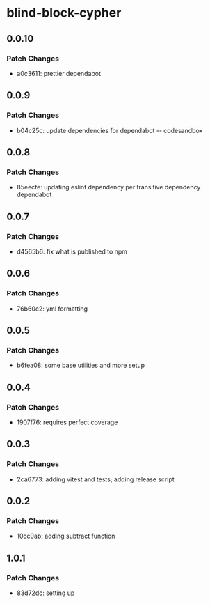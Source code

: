 # blind-block-cypher

## 0.0.10

### Patch Changes

- a0c3611: prettier dependabot

## 0.0.9

### Patch Changes

- b04c25c: update dependencies for dependabot -- codesandbox

## 0.0.8

### Patch Changes

- 85eecfe: updating eslint dependency per transitive dependency dependabot

## 0.0.7

### Patch Changes

- d4565b6: fix what is published to npm

## 0.0.6

### Patch Changes

- 76b60c2: yml formatting

## 0.0.5

### Patch Changes

- b6fea08: some base utilities and more setup

## 0.0.4

### Patch Changes

- 1907f76: requires perfect coverage

## 0.0.3

### Patch Changes

- 2ca6773: adding vitest and tests; adding release script

## 0.0.2

### Patch Changes

- 10cc0ab: adding subtract function

## 1.0.1

### Patch Changes

- 83d72dc: setting up
